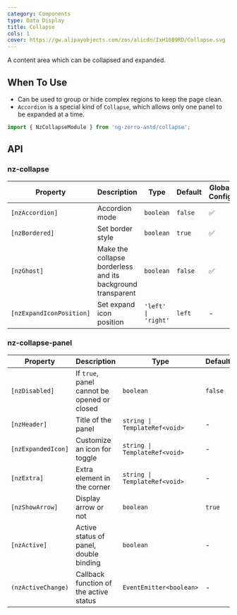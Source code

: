 ```yaml
---
category: Components
type: Data Display
title: Collapse
cols: 1
cover: https://gw.alipayobjects.com/zos/alicdn/IxH16B9RD/Collapse.svg
---
```


A content area which can be collapsed and expanded.

## When To Use

- Can be used to group or hide complex regions to keep the page clean.
- `Accordion` is a special kind of `Collapse`, which allows only one panel to be expanded at a time.

```ts
import { NzCollapseModule } from 'ng-zorro-antd/collapse';
```

## API

### nz-collapse

| Property | Description | Type | Default | Global Config |
| -------- | ----------- | ---- | ------- | ------------- |
| `[nzAccordion]` | Accordion mode | `boolean` | `false`| ✅ |
| `[nzBordered]` | Set border style | `boolean` | `true` | ✅ |
| `[nzGhost]` | Make the collapse borderless and its background transparent | `boolean` | `false` | ✅ |
| `[nzExpandIconPosition]` | Set expand icon position | `'left' \| 'right'` | `left` | - |

### nz-collapse-panel

| Property | Description | Type | Default |
| -------- | ----------- | ---- | ------- |
| `[nzDisabled]` | If `true`, panel cannot be opened or closed | `boolean` | `false` |
| `[nzHeader]` | Title of the panel | `string \| TemplateRef<void>` | - |
| `[nzExpandedIcon]` | Customize an icon for toggle | `string \| TemplateRef<void>` | - |
| `[nzExtra]` | Extra element in the corner | `string \| TemplateRef<void>` | - |
| `[nzShowArrow]` | Display arrow or not | `boolean` | `true` | ✅ |
| `[nzActive]` | Active status of panel, double binding | `boolean` | - |
| `(nzActiveChange)` | Callback function of the active status | `EventEmitter<boolean>` | - |
